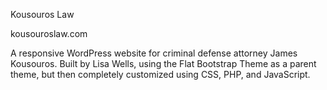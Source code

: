 Kousouros Law

kousouroslaw.com

A responsive WordPress website for criminal defense attorney James Kousouros. Built by Lisa Wells, using the Flat Bootstrap Theme as a parent theme, but then completely customized using CSS, PHP, and JavaScript. 
